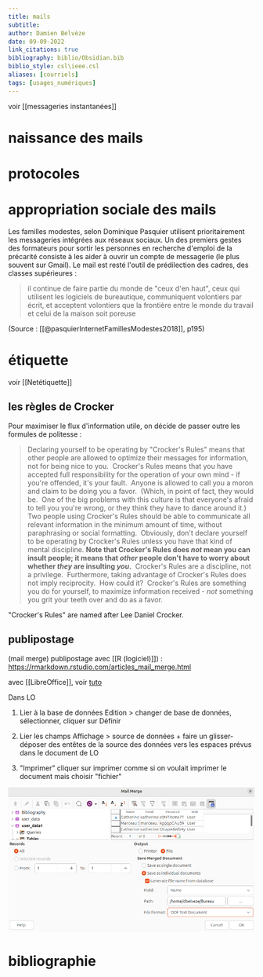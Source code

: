 ```yaml
---
title: mails
subtitle:
author: Damien Belvèze
date: 09-09-2022
link_citations: true
bibliography: biblio/Obsidian.bib
biblio_style: csl\ieee.csl
aliases: [courriels]
tags: [usages_numériques]
---
```

voir [[messageries instantanées]]

# naissance des mails

# protocoles


# appropriation sociale des mails

Les familles modestes, selon Dominique Pasquier utilisent prioritairement les messageries intégrées aux réseaux sociaux. Un des premiers gestes des formateurs pour sortir les personnes en recherche d'emploi de la précarité consiste à les aider à ouvrir un compte de messagerie (le plus souvent sur Gmail). Le mail est resté l'outil de prédilection des cadres, des classes supérieures : 

> il continue de faire partie du monde de "ceux d'en haut", ceux qui utilisent les logiciels de bureautique, communiquent volontiers par écrit, et acceptent volontiers que la frontière entre le monde du travail et celui de la maison soit poreuse

(Source : [[@pasquierInternetFamillesModestes2018]], p195)

# étiquette

voir [[Netétiquette]]

## les règles de Crocker

Pour maximiser le flux d'information utile, on décide de passer outre les formules de politesse : 

> Declaring yourself to be operating by "Crocker's Rules" means that other people are allowed to optimize their messages for information, not for being nice to you.  Crocker's Rules means that you have accepted full responsibility for the operation of your own mind - if you're offended, it's your fault.  Anyone is allowed to call you a moron and claim to be doing you a favor.  (Which, in point of fact, they would be.  One of the big problems with this culture is that everyone's afraid to tell you you're wrong, or they think they have to dance around it.)  Two people using Crocker's Rules should be able to communicate all relevant information in the minimum amount of time, without paraphrasing or social formatting.  Obviously, don't declare yourself to be operating by Crocker's Rules unless you have that kind of mental discipline.
   **Note that Crocker's Rules does _not_ mean you can insult people; it means that _other_ people don't have to worry about whether _they_ are insulting _you_.**  Crocker's Rules are a discipline, not a privilege.  Furthermore, taking advantage of Crocker's Rules does not imply reciprocity.  How could it?  Crocker's Rules are something you do for yourself, to maximize information received - _not_ something you grit your teeth over and do as a favor.

"Crocker's Rules" are named after Lee Daniel Crocker.

## publipostage

(mail merge) publipostage avec [[R (logiciel)]]) : https://rmarkdown.rstudio.com/articles_mail_merge.html

avec [[LibreOffice]], voir [tuto](https://www.youtube.com/watch?v=srl8c-_PvDA)

Dans LO
1. Lier à la base de données
Edition > changer de base de données, sélectionner, cliquer sur Définir

2. Lier les champs
Affichage > source de données + faire un glisser-déposer des entêtes de la source des données vers les espaces prévus dans le document de LO

3. "Imprimer"
cliquer sur imprimer comme si on voulait imprimer le document mais choisir "fichier"

![](images/publipostage_print.png)


# bibliographie

